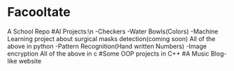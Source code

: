 # Facooltate
A School Repo
#AI Projects:\n
-Checkers
-Water Bowls(Colors)
-Machine Learning project about surgical masks detection(coming soon)
All of the above in python
-Pattern Recognition(Hand written Numbers)
-Image encryption
All of the above in c
#Some OOP projects in C++
#A Music Blog-like website
